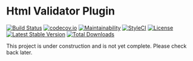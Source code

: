 # Html Validator Plugin 

[![Build Status](https://travis-ci.org/themichaelhall/html-validator-plugin.svg?branch=master)](https://travis-ci.org/themichaelhall/html-validator-plugin)
[![codecov.io](https://codecov.io/gh/themichaelhall/html-validator-plugin/coverage.svg?branch=master)](https://codecov.io/gh/themichaelhall/html-validator-plugin?branch=master)
[![Maintainability](https://api.codeclimate.com/v1/badges/32b0d011d343e7360e42/maintainability)](https://codeclimate.com/github/themichaelhall/html-validator-plugin/maintainability)
[![StyleCI](https://styleci.io/repos/116175078/shield?style=flat)](https://styleci.io/repos/116175078)
[![License](https://poser.pugx.org/michaelhall/html-validator-plugin/license)](https://packagist.org/packages/michaelhall/html-validator-plugin)
[![Latest Stable Version](https://poser.pugx.org/michaelhall/html-validator-plugin/v/stable)](https://packagist.org/packages/michaelhall/html-validator-plugin)
[![Total Downloads](https://poser.pugx.org/michaelhall/html-validator-plugin/downloads)](https://packagist.org/packages/michaelhall/html-validator-plugin)

This project is under construction and is not yet complete. Please check back later.